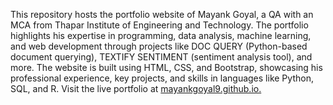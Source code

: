 This repository hosts the portfolio website of Mayank Goyal, a QA with an MCA from Thapar Institute of Engineering and Technology. The portfolio highlights his expertise in programming, data analysis, machine learning, and web development through projects like DOC QUERY (Python-based document querying), TEXTIFY SENTIMENT (sentiment analysis tool), and more. The website is built using HTML, CSS, and Bootstrap, showcasing his professional experience, key projects, and skills in languages like Python, SQL, and R. Visit the live portfolio at [mayankgoyal9.github.io.](https://mayankgoyal9.github.io/Mayank_Portfolio.github.io/)
